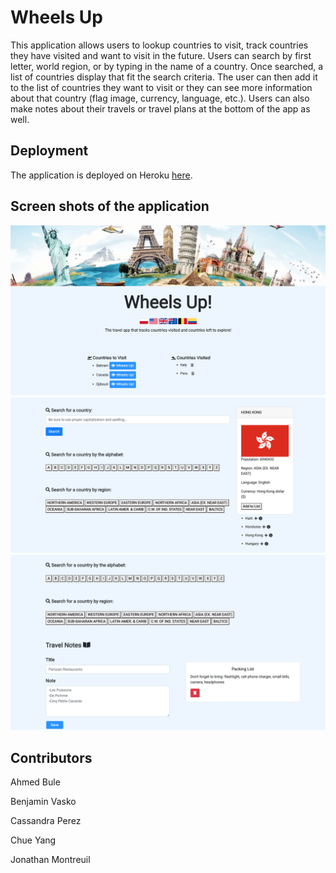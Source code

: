 # Wheels Up
This application allows users to lookup countries to visit, track countries they have visited and want to visit in the future. Users can search by first letter, world region, or by typing in the name of a country. Once searched, a list of countries display that fit the search criteria. The user can then add it to the list of countries they want to visit or they can see more information about that country (flag image, currency, language, etc.). Users can also make notes about their travels or travel plans at the bottom of the app as well.

## Deployment
The application is deployed on Heroku [here](https://wheels-up.herokuapp.com/).

## Screen shots of the application 
![#1](home.png)
![#2](countrySearch.png)
![#3](notes.png)

## Contributors
Ahmed Bule

Benjamin Vasko

Cassandra Perez

Chue Yang 

Jonathan Montreuil



